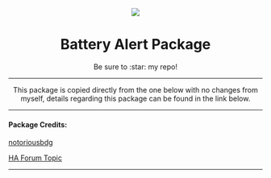 <p align="center">
  <img src="https://github.com/JamesMcCarthy79/Home-Assistant-Config/blob/master/HA%20Pics/Battery%20Alert.png"/>
</p>
<h1 align="center">Battery Alert Package</h1>
<p align="center">Be sure to :star: my repo!</p>
<hr *** </hr>
<p align="center">This package is copied directly from the one below with no changes from myself, details regarding this package can be found in the link below.</p>
<hr --- </hr> 

<h4 align="left">Package Credits:</h4>

[notoriousbdg](https://github.com/notoriousbdg/Home-AssistantConfig/blob/master/packages/battery_alert.yaml)

[HA Forum Topic](https://community.home-assistant.io/t/howto-create-battery-alert-without-creating-a-template-for-every-device/30576)

<hr --- </hr>
